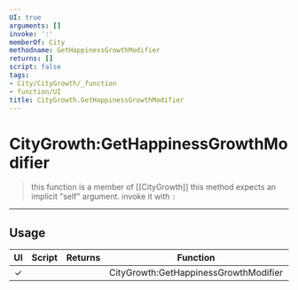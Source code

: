 ```yaml
---
UI: true
arguments: []
invoke: ':'
memberOf: City
methodname: GetHappinessGrowthModifier
returns: []
script: false
tags:
- City/CityGrowth/_function
- function/UI
title: CityGrowth.GetHappinessGrowthModifier
---
```

# CityGrowth:GetHappinessGrowthModifier
> this function is a member of [[CityGrowth]]
> this method expects an implicit "self" argument. invoke it with `:`
-----
## Usage
|  UI | Script | Returns | Function | Arguments |
|:---:|:------:|-------:|:--------:|:---------|
|✓| ||CityGrowth:GetHappinessGrowthModifier||
